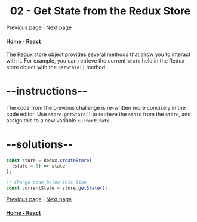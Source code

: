 # <center>02 - Get State from the Redux Store</center>

[Previous page](01-create-a-redux-store.md) | [Next page](03-define-a-redux-action.md)

#### [Home - React](./README.md)


The Redux store object provides several methods that allow you to interact with it. For example, you can retrieve the current `state` held in the Redux store object with the `getState()` method.

# --instructions--

The code from the previous challenge is re-written more concisely in the code editor. Use `store.getState()` to retrieve the `state` from the `store`, and assign this to a new variable `currentState`.


# --solutions--

```js
const store = Redux.createStore(
  (state = 5) => state
);

// Change code below this line
const currentState = store.getState();
```


[Previous page](01-create-a-redux-store.md) | [Next page](03-define-a-redux-action.md)

#### [Home - React](./README.md)